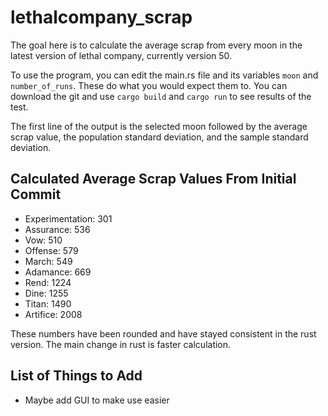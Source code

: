 # lethalcompany_scrap

The goal here is to calculate the average scrap from every moon in the latest version of lethal company, currently version 50.

To use the program, you can edit the main.rs file and its variables `moon` and `number_of_runs`. These do what you would expect them to. You can download the git and use `cargo build` and `cargo run` to see results of the test.

The first line of the output is the selected moon followed by the average scrap value, the population standard deviation, and the sample standard deviation.

## Calculated Average Scrap Values From Initial Commit

- Experimentation: 301
- Assurance: 536
- Vow: 510
- Offense: 579
- March: 549
- Adamance: 669
- Rend: 1224
- Dine: 1255
- Titan: 1490
- Artifice: 2008

These numbers have been rounded and have stayed consistent in the rust version. The main change in rust is faster calculation.

## List of Things to Add

- Maybe add GUI to make use easier
